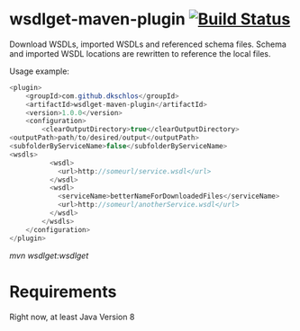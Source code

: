 # wsdlget-maven-plugin [![Build Status](https://travis-ci.org/dmn1k/wsdlget-maven-plugin.svg?branch=master)](https://travis-ci.org/dmn1k/wsdlget-maven-plugin)

Download WSDLs, imported WSDLs and referenced schema files. Schema and imported WSDL locations are rewritten to reference the local files.

Usage example:

```Java
<plugin>
    <groupId>com.github.dkschlos</groupId>
    <artifactId>wsdlget-maven-plugin</artifactId>
    <version>1.0.0</version>
    <configuration>
        <clearOutputDirectory>true</clearOutputDirectory>
<outputPath>path/to/desired/output</outputPath>
<subfolderByServiceName>false</subfolderByServiceName>
<wsdls>
          <wsdl>
            <url>http://someurl/service.wsdl</url>
          </wsdl>
          <wsdl>
            <serviceName>betterNameForDownloadedFiles</serviceName>
            <url>http://someurl/anotherService.wsdl</url>
          </wsdl>
        </wsdls>
    </configuration>
</plugin>
```

*mvn wsdlget:wsdlget*

# Requirements

Right now, at least Java Version 8


